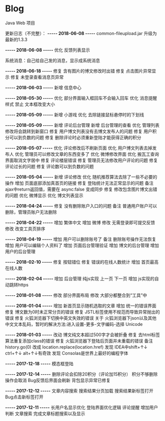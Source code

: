 # Blog
Java Web 项目

更新日志（不完整）：
**----- 2018-06-08 -----**
common-fileupload.jar 升级为最新的1.3.3

**----- 2018-06-08 -----**
优化 反馈列表显示

系统消息：自己给自己发的消息，显示成系统消息

**----- 2018-06-18 -----**
修复 含有图片的博文修改时出错
修复 点击图片异常显示
修复 未登录查看消息页异常

**----- 2018-06-03 -----**
新增 信息中心

**----- 2018-05-30 -----**
优化 部分界面输入框回车不会输入回车
优化 消息提醒样式
禁止 文本框改变大小

**----- 2018-05-09 -----**
新增 小游戏
优化 去除链接鼠标悬停时的下划线

**----- 2018-05-09 -----**
新增 评论后台管理
新增 后台管理的查看
优化 管理列表修改将会跳转到新窗口
修复 用户博文列表没有去博文发布人的问题
修复 用户积分可以到负数的问题
修复 删除评论时必须重新登陆才能获得正确的积分

**----- 2018-05-07 -----**
优化 评论修改后不刷新页面
优化 用户博文列表去掉发布人
优化 管理员可以修改文章的东西变多了
优化 微博修改界面
优化 搬瓦工查询界面取消文字居中
修复 评论楼层错误
修复 管理员无法修改用户评论的问题
修复 评论过长的问题
修复 评论数可以到负数的问题

**----- 2018-05-04 -----**
新增 评论修改
优化 随机推荐算法去除了一些不必要的操作
增加 页面底部添加真首页的链接
修复 登陆统计无法正常显示的问题
备注 ajax中return返回值，需要在 async:false 变成同步
修复 修改包含图片博文出错的问题
优化 微博显示
优化 博文列表显示

**----- 2018-04-24 -----**
修复 没有删除账户入口的问题
备注 普通用户账户可以删除，管理员账户无法删除

**----- 2018-04-22 -----**
增加 繁体中文
增加 微博
修改 无需登录即可提交反馈
修改 改变工具页排序


**----- 2018-04-19 -----**
增加 用户可以删除账号了
备注 删除账号操作无法恢复
增加 用户可以编辑个人资料了
增加 页面后台管理验证
增加 博文的后台管理
增加 用户的后台管理

**----- 2018-02-10 -----**
修复 按钮错位
修复 错误的在线人数统计
增加 首页最高在线人数

**----- 2018-02-04 -----**
增加 后台管理 纯js实现 上一页 下一页
增加 js实现的自动跳转https

**----- 2018-01-08 -----**
修改 部分界面布局
修改 大部分都整合到“工具”中

**----- 2018-01-04 -----**
增加 新首页显示随机选取的文章
增加 统一的错误界面
修复 博文数为0时未正常分页的错误
修复 JSTL标签使用不规范而导致异常抛出的错误
修复 火狐浏览器下切换中英文失效的错误
关于 火狐浏览器下json以及其他中文文本乱码，暂时的解决方法:进入设置-更多-文字编码-选择 Unicode

**----- 2018-01-03 -----**
改动 博文纯文本超过500字才会被折叠
修复 去html标签算法重复添加class的错误
修复 火狐浏览器下登陆后页面并未重载的错误
备注 history.go(0) 改成 location.replace(location.href)
发现 IDEA中shift+↑↓ ctrl+↑↓ alt+↑↓有奇效
发现 Consolas是世界上最好的编程字体

**----- 2017-12-18 -----**
模态框登陆

**----- 2017-12-14 -----**
删除评论会扣除20积分（评论加15积分）
积分不够删除操作会取消
Bug反馈后界面会刷新
背包显示异常已修复

**----- 2017-12-12 -----**
文章内容搜索
搜索结果分页加载
搜索结果新标签打开
Bug点击新标签打开

**----- 2017-12-11 -----**
长用户名显示优化
登陆界面优化逻辑
评论提醒 增加用户判断
文章搜索 完成文章标题搜索以及显示
